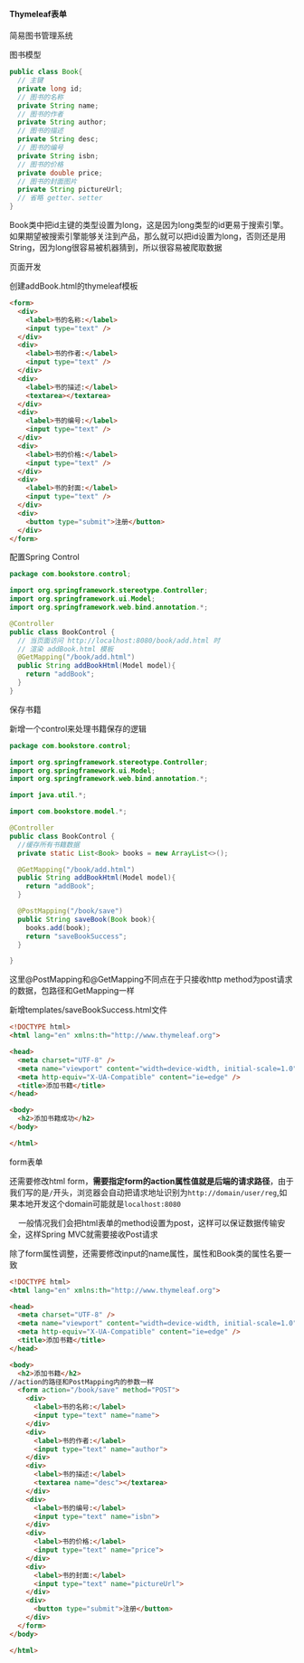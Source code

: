 #### Thymeleaf表单

简易图书管理系统

图书模型

```java
public class Book{
  // 主键
  private long id;
  // 图书的名称
  private String name;
  // 图书的作者
  private String author;
  // 图书的描述
  private String desc;
  // 图书的编号
  private String isbn;
  // 图书的价格
  private double price;
  // 图书的封面图片
  private String pictureUrl;
  // 省略 getter、setter
}
```

Book类中把id主键的类型设置为long，这是因为long类型的id更易于搜索引擎。如果期望被搜索引擎能够关注到产品，那么就可以把id设置为long，否则还是用String，因为long很容易被机器猜到，所以很容易被爬取数据

页面开发

创建addBook.html的thymeleaf模板

```html
<form>
  <div>
    <label>书的名称:</label>
    <input type="text" />
  </div>
  <div>
    <label>书的作者:</label>
    <input type="text" />
  </div>
  <div>
    <label>书的描述:</label>
    <textarea></textarea>
  </div>
  <div>
    <label>书的编号:</label>
    <input type="text" />
  </div>
  <div>
    <label>书的价格:</label>
    <input type="text" />
  </div>
  <div>
    <label>书的封面:</label>
    <input type="text" />
  </div>
  <div>
    <button type="submit">注册</button>
  </div>
</form>
```

配置Spring Control

```java
package com.bookstore.control;

import org.springframework.stereotype.Controller;
import org.springframework.ui.Model;
import org.springframework.web.bind.annotation.*;

@Controller
public class BookControl {
  // 当页面访问 http://localhost:8080/book/add.html 时
  // 渲染 addBook.html 模板
  @GetMapping("/book/add.html")
  public String addBookHtml(Model model){
    return "addBook";
  }
}
```

保存书籍

新增一个control来处理书籍保存的逻辑

```java
package com.bookstore.control;

import org.springframework.stereotype.Controller;
import org.springframework.ui.Model;
import org.springframework.web.bind.annotation.*;

import java.util.*;

import com.bookstore.model.*;

@Controller
public class BookControl {
  //缓存所有书籍数据
  private static List<Book> books = new ArrayList<>();

  @GetMapping("/book/add.html")
  public String addBookHtml(Model model){
    return "addBook";
  }

  @PostMapping("/book/save")
  public String saveBook(Book book){
    books.add(book);
    return "saveBookSuccess";
  }

}
```

这里@PostMapping和@GetMapping不同点在于只接收http method为post请求的数据，包路径和GetMapping一样

新增templates/saveBookSuccess.html文件

```html
<!DOCTYPE html>
<html lang="en" xmlns:th="http://www.thymeleaf.org">

<head>
  <meta charset="UTF-8" />
  <meta name="viewport" content="width=device-width, initial-scale=1.0" />
  <meta http-equiv="X-UA-Compatible" content="ie=edge" />
  <title>添加书籍</title>
</head>

<body>
  <h2>添加书籍成功</h2>
</body>

</html>
```

form表单

还需要修改html form，**需要指定form的action属性值就是后端的请求路径**，由于我们写的是`/`开头，浏览器会自动把请求地址识别为`http://domain/user/reg`,如果本地开发这个domain可能就是`localhost:8080`

    一般情况我们会把html表单的method设置为post，这样可以保证数据传输安全，这样Spring MVC就需要接收Post请求

除了form属性调整，还需要修改input的name属性，属性和Book类的属性名要一致

```html
<!DOCTYPE html>
<html lang="en" xmlns:th="http://www.thymeleaf.org">

<head>
  <meta charset="UTF-8" />
  <meta name="viewport" content="width=device-width, initial-scale=1.0" />
  <meta http-equiv="X-UA-Compatible" content="ie=edge" />
  <title>添加书籍</title>
</head>

<body>
  <h2>添加书籍</h2>
//action的路径和PostMapping内的参数一样
  <form action="/book/save" method="POST">
    <div>
      <label>书的名称:</label>
      <input type="text" name="name">
    </div>
    <div>
      <label>书的作者:</label>
      <input type="text" name="author">
    </div>
    <div>
      <label>书的描述:</label>
      <textarea name="desc"></textarea>
    </div>
    <div>
      <label>书的编号:</label>
      <input type="text" name="isbn">
    </div>
    <div>
      <label>书的价格:</label>
      <input type="text" name="price">
    </div>
    <div>
      <label>书的封面:</label>
      <input type="text" name="pictureUrl">
    </div>
    <div>
      <button type="submit">注册</button>
    </div>
  </form>
</body>

</html>
```
